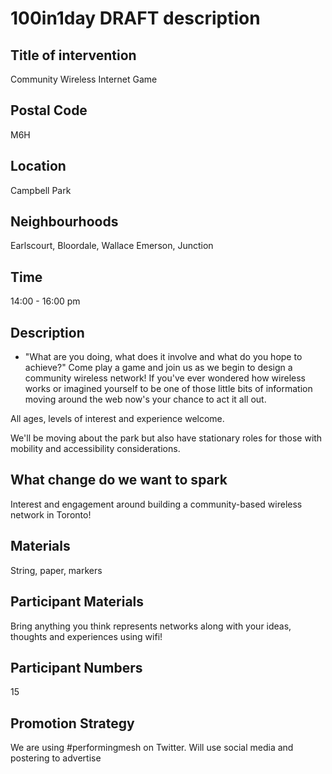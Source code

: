 # 100in1day DRAFT description

## Title of intervention 
Community Wireless Internet Game

## Postal Code
M6H

## Location
Campbell Park

## Neighbourhoods
Earlscourt, Bloordale, Wallace Emerson, Junction

## Time
14:00 - 16:00 pm

## Description
+ "What are you doing, what does it involve and what do you hope to achieve?"
Come  play a game and join us as we begin to design a community wireless network! If you've ever wondered how wireless works or imagined yourself to be one of those little bits of information moving around the web now's your chance to act it all out.

All ages, levels of interest and experience welcome. 

We'll be moving about the park but also have stationary roles for those with mobility and accessibility considerations.


## What change do we want to spark
Interest and engagement around building a community-based wireless network in Toronto!

## Materials
String, paper, markers

## Participant Materials
Bring anything you think represents networks along with your ideas, thoughts and experiences using wifi!

## Participant Numbers
15

## Promotion Strategy
We are using #performingmesh on Twitter. Will use social media and postering to advertise